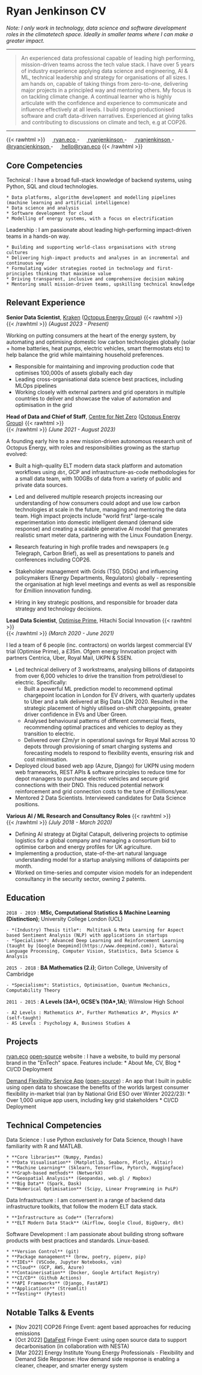 Ryan Jenkinson CV
=================

_Note: I only work in technology, data science and software development roles in the climatetech space. Ideally in smaller teams where I can make a greater impact._

----

> An experienced data professional capable of leading high performing, mission-driven teams across the tech value stack.
I have over 5 years of industry experience applying data science and engineering, AI & ML, technical leadership and strategy for organisations of all sizes. I am hands on, capable of taking things from zero-to-one, delivering major projects in a principled way and mentoring others. My focus is on tackling climate change. A continual learner who is highly articulate with the confidence and experience to communicate and influence effectively at all levels. I build strong productionised software and craft data-driven narratives. Experienced at giving talks and contributing to discussions on climate and tech, e.g at COP26.

----

<!-- Fancy icons at the top of my CV -->
{{< rawhtml >}}
<a href="https://ryan.eco">
<img src="https://raw.githubusercontent.com/FortAwesome/Font-Awesome/6.x/svgs/brands/chrome.svg" width="15" height="15" style="vertical-align:middle; display:inline;"> ryan.eco </a> -
<a href="https://www.github.com/RyanJenkinson">
<img src="https://raw.githubusercontent.com/FortAwesome/Font-Awesome/6.x/svgs/brands/github.svg" width="15" height="15" style="vertical-align:middle; display:inline;"> ryanjenkinson </a> -
<a href="https://www.linkedin.com/in/RyanJenkinson">
<img src="https://raw.githubusercontent.com/FortAwesome/Font-Awesome/6.x/svgs/brands/linkedin.svg" width="15" height="15" style="vertical-align:middle; display:inline;"> ryanjenkinson </a> -
<a href="https://twitter.com/ryancjenkinson">
<img src="https://raw.githubusercontent.com/FortAwesome/Font-Awesome/6.x/svgs/brands/twitter.svg" width="15" height="15" style="vertical-align:middle; display:inline;"> @ryancjenkinson </a> -
<a href="mailto:hello@ryan.eco">
<img src="https://raw.githubusercontent.com/FortAwesome/Font-Awesome/6.x/svgs/regular/envelope.svg" width="15" height="15" style="vertical-align:middle; display:inline;"> hello@ryan.eco </a>
{{< /rawhtml >}}

<!-- <img src="https://raw.githubusercontent.com/FortAwesome/Font-Awesome/6.x/svgs/solid/phone.svg" width="10" height="10" style="vertical-align:middle; display:inline;"> +44 (0) {{ Phone number available on request }} - 
<img src="https://raw.githubusercontent.com/FortAwesome/Font-Awesome/6.x/svgs/solid/location-pin.svg" width="10" height="10" style="vertical-align:middle; display:inline;"> {{ Address available on request }} -->

Core Competencies
--------------------

Technical
:   I have a broad full-stack knowledge of backend systems, using Python, SQL and cloud technologies.

    * Data platforms, algorithm development and modelling pipelines (machine learning and artificial intelligence)
    * Data science and analysis
    * Software development for cloud
    * Modelling of energy systems, with a focus on electrification

Leadership
:   I am passionate about leading high-performing impact-driven teams in a hands-on way.

    * Building and supporting world-class organisations with strong cultures
    * Delivering high-impact products and analyses in an incremental and continuous way
    * Formulating wider strategies rooted in technology and first-principles thinking that maximise value
    * Driving transparent, inclusive and comprehensive decision making
    * Mentoring small mission-driven teams, upskilling technical knowledge

<!-- TODO: Make a lot easier to read and digest -->

Relevant Experience
----------

**Senior Data Scientist**, [Kraken](https://www.kraken.tech) ([Octopus Energy Group](https://octopusenergy.group))
{{< rawhtml >}}
<br />
{{< /rawhtml >}}
_(August 2023 - Present)_

Working on putting consumers at the heart of the energy system, by automating and optimising domestic low carbon technologies globally (solar + home batteries, heat pumps, electric vehicles, smart thermostats etc) to help balance the grid while maintaining household preferences.

* Responsible for maintaining and improving production code that optimises 100,000s of assets globally each day
* Leading cross-organisational data science best practices, including MLOps pipelines
* Working closely with external partners and grid operators in multiple countries to deliver and showcase the value of automation and optimisation in the grid

**Head of Data and Chief of Staff**, [Centre for Net Zero](https://centrefornetzero.org) ([Octopus Energy Group](https://octopusenergy.group))
{{< rawhtml >}}
<br />
{{< /rawhtml >}}
_(June 2021 - August 2023)_

A founding early hire to a new mission-driven autonomous research unit of Octopus Energy, with roles and responsibilities growing as the startup evolved:

* Built a high-quality ELT modern data stack platform and automation workflows using `dbt`, GCP and infrastructure-as-code methodologies for a small data team, with 100GBs of data from a variety of public and private data sources.

* Led and delivered multiple research projects increasing our understanding of how consumers could adopt and use low carbon technologies at scale in the future, managing and mentoring the data team. High impact projects include "world first" large-scale experimentation into domestic intelligent demand (demand side response) and creating a scalable generative AI model that generates realistic smart meter data, partnering with the Linux Foundation Energy.

* Research featuring in high profile trades and newspapers (e.g Telegraph, Carbon Brief), as well as presentations to panels and conferences including COP26.

* Stakeholder management with Grids (TSO, DSOs) and influencing policymakers (Energy Departments, Regulators) globally - representing the organisation at high level meetings and events as well as responsible for £million innovation funding.

* Hiring in key strategic positions, and responsible for broader data strategy and technology decisions.

**Lead Data Scientist**, [Optimise Prime](https://www.optimise-prime.com), Hitachi Social Innovation
{{< rawhtml >}}
<br />
{{< /rawhtml >}}
_(March 2020 - June 2021)_

I led a team of 6 people (inc. contractors) on worlds largest commercial EV trial (Optimise Prime), a £35m. Ofgem energy Innvoation project with partners Centrica, Uber, Royal Mail, UKPN & SSEN.

* Led technical delivery of 3 workstreams, analysing billions of datapoints from over 6,000 vehicles to drive the transition from petrol/diesel to electric. Specifically:
  * Built a powerful ML prediction model to recommend optimal chargepoint location in London for EV drivers, with quarterly updates to Uber and a talk delivered at Big Data LDN 2020. Resulted in the strategic placement of highly utilised on-shift chargepoints, greater driver confidence in EVs and Uber Green.
  * Analysed behavioural patterns of different commercial fleets, recommending optimal practices and vehicles to deploy as they transition to electric.
  * Delivered over £2m/yr in operational savings for Royal Mail across 10 depots through provisioning of smart charging systems and forecasting models to respond to flexibility events, ensuring risk and cost minimsation.
* Deployed cloud based web app (Azure, Django) for UKPN using modern web frameworks, REST APIs & software principles to reduce time for depot managers to purchase electric vehicles and secure grid connections with their DNO. This reduced potential network reinforcement and grid connection costs to the tune of £millions/year.
* Mentored 2 Data Scientists. Interviewed candidates for Data Science positions.

**Various AI / ML Research and Consultancy Roles**
{{< rawhtml >}}
<br />
{{< /rawhtml >}}
_(July 2018 - March 2020)_

* Defining AI strategy at Digital Catapult, delivering projects to optimise logistics for a global company and managing a consortium bid to optimise carbon and energy profiles for UK agriculture.
* Implementing a production, state-of-the-art natural language understanding model for a startup analysing millions of datapoints per month.
* Worked on time-series and computer vision models for an independent consultancy in the security sector, owning 2 patents.

Education
---------

`2018 - 2019`
:   **MSc, Computational Statistics & Machine Learning (Distinction)**; University College London (UCL)

    - *(Industry) Thesis title*:  Multitask & Meta Learning for Aspect based Sentiment Analysis (NLP) with applications in startups
    - *Specialisms*: Advanced Deep Learning and Reinforcement Learning (taught by [Google Deepmind](https://www.deepmind.com)), Natural Language Processing, Computer Vision, Statistics, Data Science & Analysis

`2015 - 2018`
:   **BA Mathematics (2.i)**; Girton College, University of Cambridge

    - *Specialisms*: Statistics, Optimisation, Quantum Mechanics, Computability Theory

`2011 - 2015`
:   **A Levels (3A\*), GCSE’s (10A\*,1A)**; Wilmslow High School

    - A2 Levels : Mathematics A*, Further Mathematics A*, Physics A* (self-taught)
    - AS Levels : Psychology A, Business Studies A

Projects
--------------------
<!-- markdownlint-disable -->
[ryan.eco](https://ryan.eco) [open-source](https://github.com/ryanjenkinson/website) website
:   I have a website, to build my personal brand in the "EnTech" space. Features include:
    * About Me, CV, Blog
    * CI/CD Deployment

[Demand Flexibility Service App](https://ryanjenkinson-consumerflex-dfs.streamlit.app) ([open-source](https://github.com/ryanjenkinson/website))
:   An app that I built in public using open data to showcase the benefits of the worlds largest consumer flexibility in-market trial (ran by National Grid ESO over Winter 2022/23):
    * Over 1,000 unique app users, including key grid stakeholders
    * CI/CD Deployment
<!-- markdownlint-enable -->
Technical Competencies
--------------------

Data Science
:   I use Python exclusively for Data Science, though I have familiarity with R and MATLAB.

    * **Core libraries** (Numpy, Pandas)
    * **Data Visualisation** (Matplotlib, Seaborn, Plotly, Altair)
    * **Machine Learning** (Sklearn, Tensorflow, Pytorch, Huggingface)
    * **Graph-based methods** (NetworkX)
    * **Geospatial Analysis** (Geopandas, web.gl / Mapbox)
    * **Big Data** (Spark, Dask)
    * **Numerical Optimisation** (Scipy, Linear Programming in PuLP)

Data Infrastructure
:   I am conversent in a range of backend data infrastructure toolkits, that follow the modern ELT data stack.

    * **Infrastructure as Code** (Terraform)
    * **ELT Modern Data Stack** (Airflow, Google Cloud, BigQuery, dbt)

Software Development
:   I am passionate about building strong software products with best practices and standards. Linux-based.

    * **Version Control** (git)
    * **Package management** (brew, poetry, pipenv, pip)
    * **IDEs** (VSCode, Jupyter Notebooks, vim)
    * **Cloud** (GCP, AWS, Azure)
    * **Containerisation** (Docker, Google Artifact Registry)
    * **CI/CD** (Github Actions)
    * **API Frameworks** (Django, FastAPI)
    * **Applications** (Streamlit)
    * **Testing** (Pytest)

Notable Talks & Events
--------------------

* [Nov 2021] COP26 Fringe Event: agent based approaches for reducing emissions
* [Oct 2022] [DataFest](https://datafest.global/datafest-fringe-2022/) Fringe Event: using open source data to support decarbonisation (in collaboration with NESTA)
* [Mar 2022] Energy Institute Young Energy Professionals - Flexibility and Demand Side Response: How demand side response is enabling a cleaner, cheaper, and smarter energy system

<!-- Achievements
------------ -->
